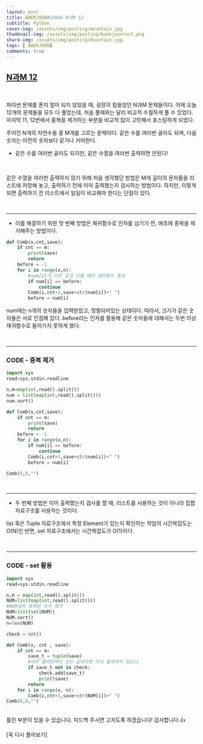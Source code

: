 ```yaml
---
layout: post
title: BAEKJOON#15666 N과M 12
subtitle: Python
cover-img: /assets/img/posting/mountain.jpg
thumbnail-img: /assets/img/posting/baekjoonrect.png
share-img: /assets/img/posting/mountain.jpg
tags: [ BAEKJOON]
comments: true
---
```


## [N과M 12](https://www.acmicpc.net/problem/15666)

<br>

파이썬 문제를 푼지 얼마 되지 않았을 때, 굉장히 힘들었던 N과M 문제들이다.
어제 오늘 12개의 문제들을 모두 다 풀었는데, 처음 풀때와는 달리 비교적 수월하게 풀 수 있었다.
마지막 11, 12번에서 중복을 제거하는 부분을 비교적 많이 고민해서 포스팅하게 되었다.

주어진 N개의 자연수들 중 M개를 고르는 문제이다.
같은 수를 여러번 골라도 되며, 다음 숫자는 이전의 숫자보다 같거나 커야한다.

- 같은 수를 여러번 골라도 되지만, 같은 수열을 여러번 출력하면 안된다!

<br>

같은 수열을 여러번 출력하지 않기 위해 처음 생각했던 방법은 M개 길이의 문자들을 리스트에 저장해 놓고, 출력하기 전에 이미 출력했는지 검사하는 방법이다. 하지만, 이렇게 되면 출력하기 전 리스트에서 일일이 비교해야 한다는 단점이 있다.

<br>

---

- 이를 해결하기 위한 첫 번째 방법은 재귀함수로 인자를 넘기기 전, 애초에 중복을 제거해주는 방법이다. 

```python
def Comb(x,cnt,save):
    if cnt == m:
        print(save)
        return
    before = -1
    for i in range(x,n):
        #num[i]가 이전 값과 다를 때만 재귀함수 통과
        if num[i] == before:
            continue
        Comb(i,cnt+1,save+str(num[i])+" ")
        before = num[i]
```

num에는 n개의 숫자들을 입력받았고, 정렬되어있는 상태이다. 따라서, 크기가 같은 숫자들은 서로 인접해 있다. before라는 인자를 활용해 같은 숫자들에 대해서는 두번 이상 재귀함수로 들어가지 못하게 했다.

<br>

---

### CODE - 중복 제거

```python
import sys
read=sys.stdin.readline

n,m=map(int,read().split())
num = list(map(int,read().split()))
num.sort()

def Comb(x,cnt,save):
    if cnt == m:
        print(save)
        return
    before = -1
    for i in range(x,n):
        if num[i] == before:
            continue
        Comb(i,cnt+1,save+str(num[i])+" ")
        before = num[i]

Comb(0,0,"")    
```

<br>

---

- 두 번째 방법은 이미 출력했는지 검사를 할 때, 리스트를 사용하는 것이 아니라 집합 자료구조를 사용하는 것이다.

list 혹은 Tuple 자료구조에서 특정 Element가 있는지 확인하는 작업의 시간복잡도는 O(N)인 반면, set 자료구조에서는 시간복잡도가 O(1)이다.

<br>

---

### CODE - set 활용

```python
import sys
read=sys.stdin.readline

n,m = map(int,read().split())
NUM=list(map(int,read().split()))
#NUM내의 중복된 숫자 제거
NUM=list(set(NUM))
NUM.sort()
n=len(NUM)

check = set()

def Comb(x, cnt , save):
    if cnt == m:
        save_t = tuple(save)
        #이미 출력된적이 있는 값이라면 다시 출력하지 않는다.
        if save_t not in check:
            check.add(save_t)
            print(save)
        return
    for i in range(x, n):
        Comb(i,cnt+1,save+str(NUM[i])+" ")
Comb(0,0,"")
```
<br>
틀린 부분이 있을 수 있습니다. 피드백 주시면 고치도록 하겠습니다!
감사합니다.👍

[꼭 다시 풀어보기]
<br>
<br>
